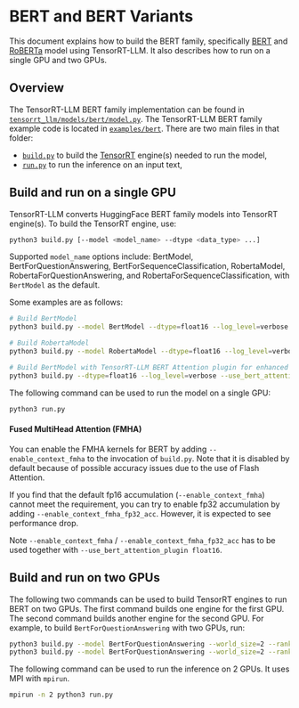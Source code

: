 # BERT and BERT Variants

This document explains how to build the BERT family, specifically [BERT](https://huggingface.co/docs/transformers/model_doc/bert) and [RoBERTa](https://huggingface.co/docs/transformers/model_doc/roberta) model using TensorRT-LLM. It also describes how to run on a single GPU and two GPUs.

## Overview

The TensorRT-LLM BERT family implementation can be found in [`tensorrt_llm/models/bert/model.py`](../../tensorrt_llm/models/bert/model.py). The TensorRT-LLM BERT family example
code is located in [`examples/bert`](./). There are two main files in that folder:

 * [`build.py`](./build.py) to build the [TensorRT](https://developer.nvidia.com/tensorrt) engine(s) needed to run the model,
 * [`run.py`](./run.py) to run the inference on an input text,

## Build and run on a single GPU

TensorRT-LLM converts HuggingFace BERT family models into TensorRT engine(s).
To build the TensorRT engine, use:

```bash
python3 build.py [--model <model_name> --dtype <data_type> ...]
```

Supported `model_name` options include: BertModel, BertForQuestionAnswering, BertForSequenceClassification, RobertaModel, RobertaForQuestionAnswering, and RobertaForSequenceClassification, with `BertModel` as the default.

Some examples are as follows:

```bash
# Build BertModel
python3 build.py --model BertModel --dtype=float16 --log_level=verbose

# Build RobertaModel
python3 build.py --model RobertaModel --dtype=float16 --log_level=verbose

# Build BertModel with TensorRT-LLM BERT Attention plugin for enhanced runtime performance
python3 build.py --dtype=float16 --log_level=verbose --use_bert_attention_plugin float16
```

The following command can be used to run the model on a single GPU:

```bash
python3 run.py
```

#### Fused MultiHead Attention (FMHA)

You can enable the FMHA kernels for BERT by adding `--enable_context_fmha` to the invocation of `build.py`. Note that it is disabled by default because of possible accuracy issues due to the use of Flash Attention.

If you find that the default fp16 accumulation (`--enable_context_fmha`) cannot meet the requirement, you can try to enable fp32 accumulation by adding `--enable_context_fmha_fp32_acc`. However, it is expected to see performance drop.

Note `--enable_context_fmha` / `--enable_context_fmha_fp32_acc` has to be used together with `--use_bert_attention_plugin float16`.

## Build and run on two GPUs

The following two commands can be used to build TensorRT engines to run BERT on two GPUs. The first command builds one engine for the first GPU. The second command builds another engine for the second GPU. For example, to build `BertForQuestionAnswering` with two GPUs, run:

```bash
python3 build.py --model BertForQuestionAnswering --world_size=2 --rank=0
python3 build.py --model BertForQuestionAnswering --world_size=2 --rank=1
```

The following command can be used to run the inference on 2 GPUs. It uses MPI with `mpirun`.

```bash
mpirun -n 2 python3 run.py
```
